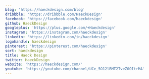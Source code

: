 ```yaml
---
blog: 'https://haeckdesign.com/blog'
dribbble: 'https://dribbble.com/HaeckDesign'
facebook: 'https://facebook.com/haeckdesign'
github: HaeckDesign
googleplus: 'https://plus.google.com/+Haeckdesign'
instagram: 'https://instagram.com/haeckdesign'
linkedin: 'https://linkedin.com/in/haeckdesign'
logohandle: haeckdesign
pinterest: 'https://pinterest.com/haeckdesign'
sort: haeckdesign
title: Haeck Design
twitter: HaeckDesign
website: 'https://haeckdesign.com/'
youtube: 'https://youtube.com/channel/UCe_5O12lBMT2TveZ0OItrMA'
---
```

